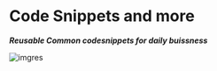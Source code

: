# Code Snippets and more

***Reusable Common codesnippets for daily buissness***

![imgres](https://cloud.githubusercontent.com/assets/11815871/19674938/b7f09c48-9a8b-11e6-8ba9-34e02f17cbbd.jpg)
